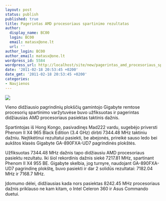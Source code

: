 ```yaml
---
layout: post
status: publish
published: true
title: Pagerintas AMD procesoriaus spartinimo rezultatas
author:
  display_name: BC00
  login: BC00
  email: matasx@one.lt
  url: ''
author_login: BC00
author_email: matasx@one.lt
wordpress_id: 5584
wordpress_url: http://localhost/site/new/pagerintas_amd_procesoriaus_spartinimo_rezultatas/
date: '2011-02-18 20:53:45 +0200'
date_gmt: '2011-02-18 20:53:45 +0200'
categories:
- Naujienos
---
```

<div class="imgright"><img src="http://t1.gstatic.com/images?q=tbn:5AtdyluvU_CwnM:http://news.softpedia.com/images/news2/AMD-Phenom-II-X4-955-To-Go-Against-Intel-039-s-Core-i7-920-2.jpg"  /></div>
<p>Vieno didžiausio pagrindinių plokščių gamintojo Gigabyte remtose procesorių spartinimo varžytuvėse buvo užfiksuotas ir pagerintas didžiausias AMD procesoriaus pasiektas taktinis dažnis.</p>
<p>Spartintojas iš Hong Kongo, pasivadinęs Mad222 vardu, sugebėjo priversti Phenom II X4 965 Black Edition (3.4 GHz) dirbti 7344.48 MHz taktiniu dažniu. Neįtikėtinui rezultatui pasiekti, be abejonės, prireikė sauso ledo bei aukštos klasės Gigabyte GA-890FXA-UD7 pagrindinės plokštės.</p>
<p>Užfiksuotas 7344.48 MHz dažnis tapo didžiausiu AMD procesoriaus pasiektu rezultatu. Iki šiol rekordinis dažnis siekė 7217.81 MHz, spartinant Phenom II X4 955 BE. Gigabyte skelbia, jog turnyre, naudojant GA-890FXA-UD7 pagrindinę plokštę, buvo pasiekti ir dar 2 solidūs rezultatai: 7182.04 MHz ir 7168.7 MHz.</p>
<p>Įdomumo dėlei, didžiausias kada nors pasiektas 8242.45 MHz procesoriaus dažnis priklauso ne kam kitam, o Intel Celeron 360 ir Asus Commando duetui.</p>
